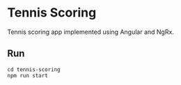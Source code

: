 # Tennis Scoring

Tennis scoring app implemented using Angular and NgRx.

## Run
```
cd tennis-scoring
npm run start
```
